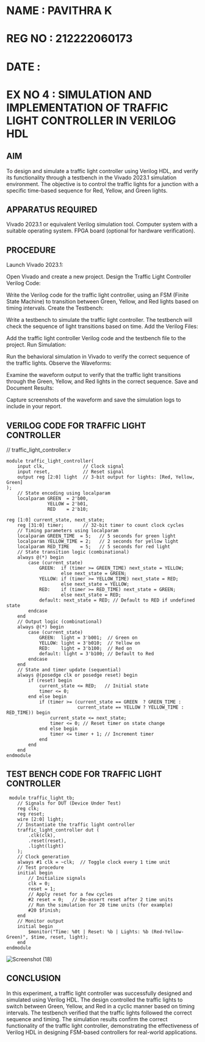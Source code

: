 # NAME : PAVITHRA K
# REG NO : 212222060173
# DATE : 
# EX NO 4 : SIMULATION AND IMPLEMENTATION OF TRAFFIC LIGHT CONTROLLER IN VERILOG HDL

## AIM

To design and simulate a traffic light controller using Verilog HDL, and verify its functionality through a testbench in the Vivado 2023.1 simulation environment. The objective is to control the traffic lights for a junction with a specific time-based sequence for Red, Yellow, and Green lights.

## APPARATUS REQUIRED

Vivado 2023.1 or equivalent Verilog simulation tool.
Computer system with a suitable operating system.
FPGA board (optional for hardware verification).

## PROCEDURE

Launch Vivado 2023.1:

Open Vivado and create a new project.
Design the Traffic Light Controller Verilog Code:

Write the Verilog code for the traffic light controller, using an FSM (Finite State Machine) to transition between Green, Yellow, and Red lights based on timing intervals.
Create the Testbench:

Write a testbench to simulate the traffic light controller. The testbench will check the sequence of light transitions based on time.
Add the Verilog Files:

Add the traffic light controller Verilog code and the testbench file to the project.
Run Simulation:

Run the behavioral simulation in Vivado to verify the correct sequence of the traffic lights.
Observe the Waveforms:

Examine the waveform output to verify that the traffic light transitions through the Green, Yellow, and Red lights in the correct sequence.
Save and Document Results:

Capture screenshots of the waveform and save the simulation logs to include in your report.

## VERILOG CODE FOR TRAFFIC LIGHT CONTROLLER

// traffic_light_controller.v
```
module traffic_light_controller(
    input clk,              // Clock signal
    input reset,            // Reset signal
    output reg [2:0] light  // 3-bit output for lights: [Red, Yellow, Green]
);
    // State encoding using localparam
    localparam GREEN  = 2'b00, 
               YELLOW = 2'b01, 
               RED    = 2'b10;

reg [1:0] current_state, next_state;
    reg [31:0] timer;       // 32-bit timer to count clock cycles
    // Timing parameters using localparam
    localparam GREEN_TIME  = 5;   // 5 seconds for green light
    localparam YELLOW_TIME = 2;   // 2 seconds for yellow light
    localparam RED_TIME    = 5;   // 5 seconds for red light
    // State transition logic (combinational)
    always @(*) begin
        case (current_state)
            GREEN:  if (timer >= GREEN_TIME) next_state = YELLOW;
                    else next_state = GREEN;
            YELLOW: if (timer >= YELLOW_TIME) next_state = RED;
                    else next_state = YELLOW;
            RED:    if (timer >= RED_TIME) next_state = GREEN;
                    else next_state = RED;
            default: next_state = RED; // Default to RED if undefined state
        endcase
    end
    // Output logic (combinational)
    always @(*) begin
        case (current_state)
            GREEN:  light = 3'b001;  // Green on
            YELLOW: light = 3'b010;  // Yellow on
            RED:    light = 3'b100;  // Red on
            default: light = 3'b100; // Default to Red
        endcase
    end
    // State and timer update (sequential)
    always @(posedge clk or posedge reset) begin
        if (reset) begin
            current_state <= RED;   // Initial state
            timer <= 0;
        end else begin
            if (timer >= (current_state == GREEN  ? GREEN_TIME :
                          current_state == YELLOW ? YELLOW_TIME : RED_TIME)) begin
                current_state <= next_state;
                timer <= 0; // Reset timer on state change
            end else begin
                timer <= timer + 1; // Increment timer
            end
        end
    end
endmodule
```
## TEST BENCH CODE FOR TRAFFIC LIGHT CONTROLLER
```
 module traffic_light_tb;
    // Signals for DUT (Device Under Test)
    reg clk;
    reg reset;
    wire [2:0] light;
    // Instantiate the traffic light controller
    traffic_light_controller dut (
        .clk(clk),
        .reset(reset),
        .light(light)
    );
    // Clock generation
    always #1 clk = ~clk;  // Toggle clock every 1 time unit
    // Test procedure
    initial begin
        // Initialize signals
        clk = 0;
        reset = 1;
        // Apply reset for a few cycles
        #2 reset = 0;   // De-assert reset after 2 time units
        // Run the simulation for 20 time units (for example)
        #20 $finish;
    end
    // Monitor output
    initial begin
        $monitor("Time: %0t | Reset: %b | Lights: %b (Red-Yellow-Green)", $time, reset, light);
    end
endmodule
```


![Screenshot (18)](https://github.com/user-attachments/assets/18b42461-a4ea-4394-8685-ddd59992328e)

## CONCLUSION

In this experiment, a traffic light controller was successfully designed and simulated using Verilog HDL. The design controlled the traffic lights to switch between Green, Yellow, and Red in a cyclic manner based on timing intervals. The testbench verified that the traffic lights followed the correct sequence and timing. The simulation results confirm the correct functionality of the traffic light controller, demonstrating the effectiveness of Verilog HDL in designing FSM-based controllers for real-world applications.
